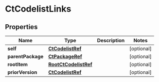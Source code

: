 

# CtCodelistLinks


## Properties

| Name | Type | Description | Notes |
|------------ | ------------- | ------------- | -------------|
|**self** | [**CtCodelistRef**](CtCodelistRef.md) |  |  [optional] |
|**parentPackage** | [**CtPackageRef**](CtPackageRef.md) |  |  [optional] |
|**rootItem** | [**RootCtCodelistRef**](RootCtCodelistRef.md) |  |  [optional] |
|**priorVersion** | [**CtCodelistRef**](CtCodelistRef.md) |  |  [optional] |



